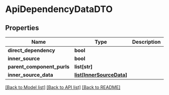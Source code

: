# ApiDependencyDataDTO

## Properties

| Name                       | Type                                            | Description | Notes      |
| -------------------------- | ----------------------------------------------- | ----------- | ---------- |
| **direct_dependency**      | **bool**                                        |             | [optional] |
| **inner_source**           | **bool**                                        |             | [optional] |
| **parent_component_purls** | **list[str]**                                   |             | [optional] |
| **inner_source_data**      | [**list[InnerSourceData]**](InnerSourceData.md) |             | [optional] |

[[Back to Model list]](../README.md#documentation-for-models) [[Back to API list]](../README.md#documentation-for-api-endpoints) [[Back to README]](../README.md)
